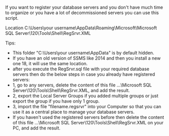 If you want to register your database servers and you don't have much time to organize or you have a lot of decommissioned servers you can use this script.

Location 
C:\Users\your username\AppData\Roaming\Microsoft\Microsoft SQL Server\120\Tools\Shell\RegSrvr.XML

Tips:
- This folder "C:\Users\your username\AppData" is by default hidden.
- If you have an old version of SSMS like 2014 and then you install a new one 18, it will use the same location.
- after you execute the RegSrvr.sql file with your required database servers then do the below steps in case you already have registered servers:
- 1, go to any servers, delete the content of this file ...\Microsoft SQL Server\120\Tools\Shell\RegSrvr.XML, and add the result.
- 2, export the Local Server Groups if you added multiple groups or just export the group if you have only 1 group.
- 3, import the file "filename.regsrvr" into your Computer so that you can use it as a central place to manage your database servers.
- If you haven't used the registered servers before then delete the content of this file ...\Microsoft SQL Server\120\Tools\Shell\RegSrvr.XML on your PC, and add the result.
  
